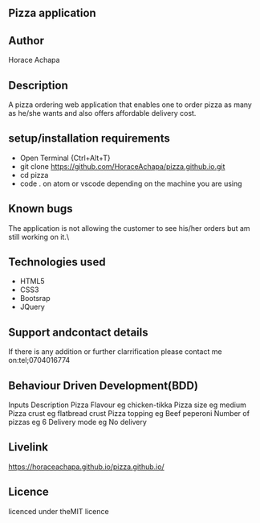 ## Pizza application

## Author
Horace Achapa

## Description

A pizza ordering web application that enables one to order pizza as many as he/she wants and also offers affordable delivery cost.

## setup/installation requirements

* Open Terminal {Ctrl+Alt+T}
* git clone https://github.com/HoraceAchapa/pizza.github.io.git
* cd pizza 
* code . on atom or vscode depending on the machine you are using

## Known bugs
The application is not allowing the customer to see his/her orders but am still working on it.\

## Technologies used
* HTML5
* CSS3
* Bootsrap
* JQuery

## Support andcontact details

If there is any addition or further clarrification please contact me on:tel;0704016774

## Behaviour Driven Development(BDD)

Inputs Description Pizza Flavour eg chicken-tikka Pizza size eg medium Pizza crust eg flatbread crust Pizza topping eg Beef peperoni Number of pizzas eg 6 Delivery mode eg No delivery


## Livelink

https://horaceachapa.github.io/pizza.github.io/

## Licence

licenced under theMIT licence
